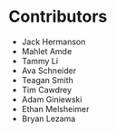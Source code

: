 # Contributors

- Jack Hermanson
- Mahlet Amde
- Tammy Li
- Ava Schneider
- Teagan Smith
- Tim Cawdrey
- Adam Giniewski
- Ethan Melsheimer
- Bryan Lezama
